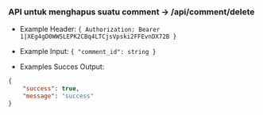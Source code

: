 ### API untuk menghapus suatu comment -> /api/comment/delete

- Example Header: `{ Authorization: Bearer 1|XEg4gD0WWSLEPK2CBq4LTCjsVpski2FFEvnDX72B }`

- Example Input: `{ "comment_id": string }`

- Examples Succes Output:

```json
{
    "success": true,
    "message": "success"
}
```
